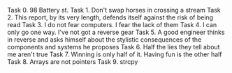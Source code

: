 Task 0. 98 Battery st.
Task 1. Don't swap horses in crossing a stream
Task 2. This report, by its very length, defends itself against the risk of being read
Task 3. I do not fear computers. I fear the lack of them
Task 4. I can only go one way. I've not got a reverse gear
Task 5. A good engineer thinks in reverse and asks himself about the stylistic consequences of the components and systems he proposes
Task 6. Half the lies they tell about me aren't true
Task 7. Winning is only half of it. Having fun is the other half
Task 8. Arrays are not pointers
Task 9. strcpy
